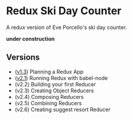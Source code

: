 Redux Ski Day Counter
=======================
A redux version of Eve Porcello's ski day counter.

__**under construction**__

Versions
----------

* ([v1.3](https://github.com/MoonTahoe/ski-day-counter-redux/tree/v1.3)) Planning a Redux App
* ([v2.1](https://github.com/MoonTahoe/ski-day-counter-redux/tree/v2.1)) Running Redux with babel-node
* (v2.2) Building your first Reducer
* (v2.3) Creating Object Reducers
* (v2.4) Composing Reducers
* (v2.5) Combining Reducers
* (v2.6) Creating suggest resort Reducer